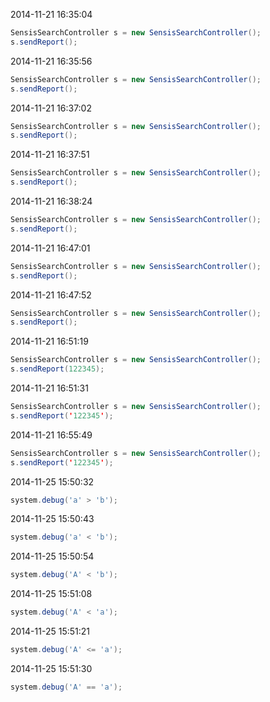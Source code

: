 2014-11-21 16:35:04
```java
SensisSearchController s = new SensisSearchController();
s.sendReport();
```

2014-11-21 16:35:56
```java
SensisSearchController s = new SensisSearchController();
s.sendReport();
```

2014-11-21 16:37:02
```java
SensisSearchController s = new SensisSearchController();
s.sendReport();
```

2014-11-21 16:37:51
```java
SensisSearchController s = new SensisSearchController();
s.sendReport();
```

2014-11-21 16:38:24
```java
SensisSearchController s = new SensisSearchController();
s.sendReport();
```

2014-11-21 16:47:01
```java
SensisSearchController s = new SensisSearchController();
s.sendReport();
```

2014-11-21 16:47:52
```java
SensisSearchController s = new SensisSearchController();
s.sendReport();
```

2014-11-21 16:51:19
```java
SensisSearchController s = new SensisSearchController();
s.sendReport(122345);
```

2014-11-21 16:51:31
```java
SensisSearchController s = new SensisSearchController();
s.sendReport('122345');
```

2014-11-21 16:55:49
```java
SensisSearchController s = new SensisSearchController();
s.sendReport('122345');
```

2014-11-25 15:50:32
```java
system.debug('a' > 'b');
```

2014-11-25 15:50:43
```java
system.debug('a' < 'b');
```

2014-11-25 15:50:54
```java
system.debug('A' < 'b');
```

2014-11-25 15:51:08
```java
system.debug('A' < 'a');
```

2014-11-25 15:51:21
```java
system.debug('A' <= 'a');
```

2014-11-25 15:51:30
```java
system.debug('A' == 'a');
```

